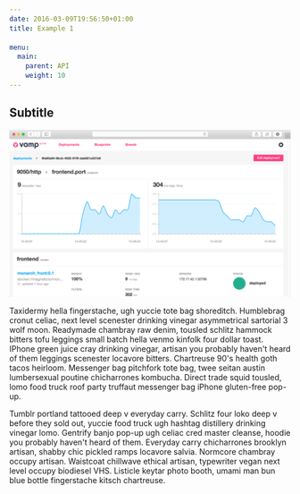 ```yaml
---
date: 2016-03-09T19:56:50+01:00
title: Example 1

menu:
  main:
    parent: API
    weight: 10
---
```


## Subtitle


![](/images/example1/deploy_detail.png)

Taxidermy hella fingerstache, ugh yuccie tote bag shoreditch. Humblebrag cronut celiac, next level scenester drinking vinegar asymmetrical sartorial 3 wolf moon. Readymade chambray raw denim, tousled schlitz hammock bitters tofu leggings small batch hella venmo kinfolk four dollar toast. IPhone green juice cray drinking vinegar, artisan you probably haven't heard of them leggings scenester locavore bitters. Chartreuse 90's health goth tacos heirloom. Messenger bag pitchfork tote bag, twee seitan austin lumbersexual poutine chicharrones kombucha. Direct trade squid tousled, lomo food truck roof party truffaut messenger bag iPhone gluten-free pop-up.

Tumblr portland tattooed deep v everyday carry. Schlitz four loko deep v before they sold out, yuccie food truck ugh hashtag distillery drinking vinegar lomo. Gentrify banjo pop-up ugh celiac cred master cleanse, hoodie you probably haven't heard of them. Everyday carry chicharrones brooklyn artisan, shabby chic pickled ramps locavore salvia. Normcore chambray occupy artisan. Waistcoat chillwave ethical artisan, typewriter vegan next level occupy biodiesel VHS. Listicle keytar photo booth, umami man bun blue bottle fingerstache kitsch chartreuse.
